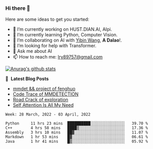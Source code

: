### Hi there 👋

<!--
**LRY89757/LRY89757** is a ✨ _special_ ✨ repository because its `README.md` (this file) appears on your GitHub profile.
-->
Here are some ideas to get you started:

- 🔭 I’m currently working on HUST.DIAN.AI, AIpi.
- 🌱 I’m currently learning Python, Computer Vision.
- 👯 I’m collaborating on AI with [Yibin Wang](https://github.com/flyleeee), **A Dalao**!.
- 🤔 I’m looking for help with Transformer.
- 💬 Ask me about AI
- 📫 How to reach me: lry89757@gmail.com
<!-- - 😄 Pronouns: ... -->
<!-- - ⚡ Fun fact: ... -->

[![Anurag's github stats](https://github-readme-stats.vercel.app/api?username=LRY89757)](https://github.com/anuraghazra/github-readme-stats)

📕 &nbsp;**Latest Blog Posts**
<!-- BLOG-POST-LIST:START -->
- [mmdet && project of fenghuo](https://lry89757.github.io/2021/11/09/mmdet-project-of-fenghuo/)
- [Code Trace of MMDETECTION](https://lry89757.github.io/2021/10/16/code-trace-of-mmdetection/)
- [Road Crack of exploration](https://lry89757.github.io/2021/10/04/lu-mian-lie-feng-shu-ju-ji-diao-yan/)
- [Self Attention Is All My Need](https://lry89757.github.io/2021/10/13/self-attention-is-all-my-need/)
<!-- - [God Mode in browsers: document.designMode = "on"](https://dev.to/gautamkrishnar/god-mode-in-browsers-document-designmode-on-2pmo) -->
<!-- BLOG-POST-LIST:END -->

<!--START_SECTION:waka-->
```text
Week: 28 March, 2022 - 03 April, 2022

Python     11 hrs 23 mins  ██████████░░░░░░░░░░░░░░░   39.70 % 
C++        4 hrs 58 mins   ████▒░░░░░░░░░░░░░░░░░░░░   17.36 % 
Assembly   3 hrs 10 mins   ██▓░░░░░░░░░░░░░░░░░░░░░░   11.07 % 
Markdown   1 hr 53 mins    █▓░░░░░░░░░░░░░░░░░░░░░░░   06.61 % 
Java       1 hr 41 mins    █▒░░░░░░░░░░░░░░░░░░░░░░░   05.92 % 
```
<!--END_SECTION:waka-->


